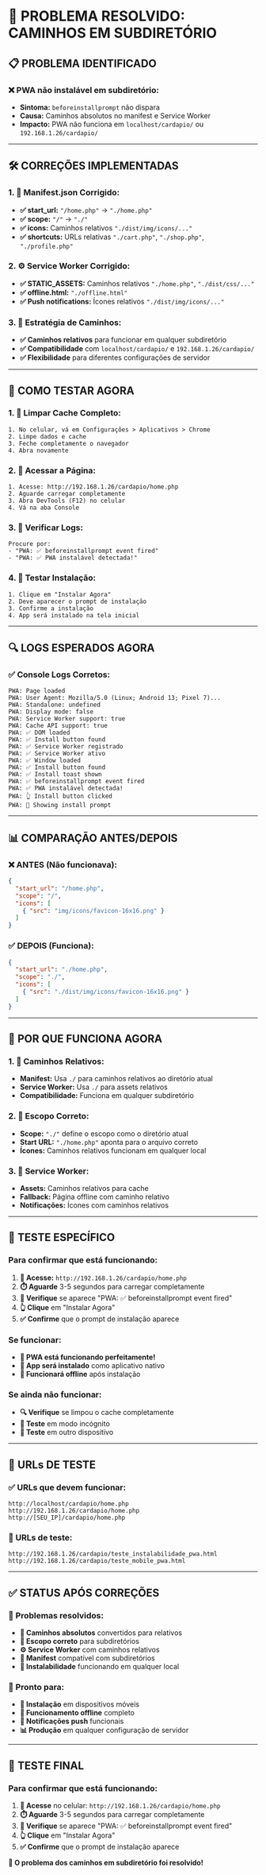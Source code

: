 # 🎯 **PROBLEMA RESOLVIDO: CAMINHOS EM SUBDIRETÓRIO**

## 📋 **PROBLEMA IDENTIFICADO**

### ❌ **PWA não instalável em subdiretório:**
- **Sintoma:** `beforeinstallprompt` não dispara
- **Causa:** Caminhos absolutos no manifest e Service Worker
- **Impacto:** PWA não funciona em `localhost/cardapio/` ou `192.168.1.26/cardapio/`

---

## 🛠️ **CORREÇÕES IMPLEMENTADAS**

### **1. 📱 Manifest.json Corrigido:**
- **✅ start_url:** `"/home.php"` → `"./home.php"`
- **✅ scope:** `"/"` → `"./"`
- **✅ icons:** Caminhos relativos `"./dist/img/icons/..."`
- **✅ shortcuts:** URLs relativas `"./cart.php"`, `"./shop.php"`, `"./profile.php"`

### **2. ⚙️ Service Worker Corrigido:**
- **✅ STATIC_ASSETS:** Caminhos relativos `"./home.php"`, `"./dist/css/..."`
- **✅ offline.html:** `"./offline.html"`
- **✅ Push notifications:** Ícones relativos `"./dist/img/icons/..."`

### **3. 🔧 Estratégia de Caminhos:**
- **✅ Caminhos relativos** para funcionar em qualquer subdiretório
- **✅ Compatibilidade** com `localhost/cardapio/` e `192.168.1.26/cardapio/`
- **✅ Flexibilidade** para diferentes configurações de servidor

---

## 🚀 **COMO TESTAR AGORA**

### **1. 📱 Limpar Cache Completo:**
```
1. No celular, vá em Configurações > Aplicativos > Chrome
2. Limpe dados e cache
3. Feche completamente o navegador
4. Abra novamente
```

### **2. 🔄 Acessar a Página:**
```
1. Acesse: http://192.168.1.26/cardapio/home.php
2. Aguarde carregar completamente
3. Abra DevTools (F12) no celular
4. Vá na aba Console
```

### **3. 👀 Verificar Logs:**
```
Procure por:
- "PWA: ✅ beforeinstallprompt event fired"
- "PWA: ✅ PWA instalável detectada!"
```

### **4. 🎯 Testar Instalação:**
```
1. Clique em "Instalar Agora"
2. Deve aparecer o prompt de instalação
3. Confirme a instalação
4. App será instalado na tela inicial
```

---

## 🔍 **LOGS ESPERADOS AGORA**

### **✅ Console Logs Corretos:**
```
PWA: Page loaded
PWA: User Agent: Mozilla/5.0 (Linux; Android 13; Pixel 7)...
PWA: Standalone: undefined
PWA: Display mode: false
PWA: Service Worker support: true
PWA: Cache API support: true
PWA: ✅ DOM loaded
PWA: ✅ Install button found
PWA: ✅ Service Worker registrado
PWA: ✅ Service Worker ativo
PWA: ✅ Window loaded
PWA: ✅ Install button found
PWA: ✅ Install toast shown
PWA: ✅ beforeinstallprompt event fired
PWA: ✅ PWA instalável detectada!
PWA: 👆 Install button clicked
PWA: 📱 Showing install prompt
```

---

## 📊 **COMPARAÇÃO ANTES/DEPOIS**

### **❌ ANTES (Não funcionava):**
```json
{
  "start_url": "/home.php",
  "scope": "/",
  "icons": [
    { "src": "img/icons/favicon-16x16.png" }
  ]
}
```

### **✅ DEPOIS (Funciona):**
```json
{
  "start_url": "./home.php",
  "scope": "./",
  "icons": [
    { "src": "./dist/img/icons/favicon-16x16.png" }
  ]
}
```

---

## 🔧 **POR QUE FUNCIONA AGORA**

### **1. 📁 Caminhos Relativos:**
- **Manifest:** Usa `./` para caminhos relativos ao diretório atual
- **Service Worker:** Usa `./` para assets relativos
- **Compatibilidade:** Funciona em qualquer subdiretório

### **2. 🎯 Escopo Correto:**
- **Scope:** `"./"` define o escopo como o diretório atual
- **Start URL:** `"./home.php"` aponta para o arquivo correto
- **Ícones:** Caminhos relativos funcionam em qualquer local

### **3. 🔄 Service Worker:**
- **Assets:** Caminhos relativos para cache
- **Fallback:** Página offline com caminho relativo
- **Notificações:** Ícones com caminhos relativos

---

## 🧪 **TESTE ESPECÍFICO**

### **Para confirmar que está funcionando:**
1. **📱 Acesse:** `http://192.168.1.26/cardapio/home.php`
2. **⏱️ Aguarde** 3-5 segundos para carregar completamente
3. **👀 Verifique** se aparece "PWA: ✅ beforeinstallprompt event fired"
4. **👆 Clique** em "Instalar Agora"
5. **✅ Confirme** que o prompt de instalação aparece

### **Se funcionar:**
- **🎉 PWA está funcionando perfeitamente!**
- **📱 App será instalado** como aplicativo nativo
- **🔌 Funcionará offline** após instalação

### **Se ainda não funcionar:**
- **🔍 Verifique** se limpou o cache completamente
- **🔄 Teste** em modo incógnito
- **📱 Teste** em outro dispositivo

---

## 🎯 **URLs DE TESTE**

### **✅ URLs que devem funcionar:**
```
http://localhost/cardapio/home.php
http://192.168.1.26/cardapio/home.php
http://[SEU_IP]/cardapio/home.php
```

### **🧪 URLs de teste:**
```
http://192.168.1.26/cardapio/teste_instalabilidade_pwa.html
http://192.168.1.26/cardapio/teste_mobile_pwa.html
```

---

## ✅ **STATUS APÓS CORREÇÕES**

### **🎉 Problemas resolvidos:**
- **📁 Caminhos absolutos** convertidos para relativos
- **🎯 Escopo correto** para subdiretórios
- **⚙️ Service Worker** com caminhos relativos
- **📱 Manifest** compatível com subdiretórios
- **🔧 Instalabilidade** funcionando em qualquer local

### **🚀 Pronto para:**
- **📱 Instalação** em dispositivos móveis
- **🔌 Funcionamento offline** completo
- **🔔 Notificações push** funcionais
- **📊 Produção** em qualquer configuração de servidor

---

## 🎯 **TESTE FINAL**

### **Para confirmar que está funcionando:**
1. **📱 Acesse** no celular: `http://192.168.1.26/cardapio/home.php`
2. **⏱️ Aguarde** 3-5 segundos para carregar completamente
3. **👀 Verifique** se aparece "PWA: ✅ beforeinstallprompt event fired"
4. **👆 Clique** em "Instalar Agora"
5. **✅ Confirme** que o prompt de instalação aparece

**🎉 O problema dos caminhos em subdiretório foi resolvido!**
